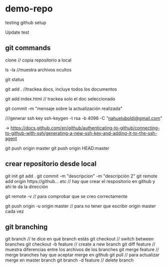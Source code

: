 # demo-repo

testing github setup

Update test

## git commands

clone // copia repositorio a local

ls -la //muestra archivos ocultos

git status

git add . //trackea docs, incluye todos los documentos

git add index.html // trackea solo el doc seleccionado

git commit -m "mensaje sobre la actualización realizada"

///generar ssh key
ssh-keygen -t rsa -b 4096 -C "nahueluboldi@gmail.com"

-> https://docs.github.com/en/github/authenticating-to-github/connecting-to-github-with-ssh/generating-a-new-ssh-key-and-adding-it-to-the-ssh-agent

git push origin master
git push origin HEAD:master

## crear repositorio desde local

git init
git add .
git commit -m "descripcion" -m "descripción 2"
git remote add origin https://github... etc // hay que crear el respositorio en github y ahí te da la dirección

git remote -v // para comprobar que se creo correctamente

git push origin -u origin master // para no tener que escribir origin master cada vez

## git branching

git branch // te dice en qué branch estás
git checkout // switch between branches
git checkout -b feature // create a new branch
git diff feature // muestra diferencias entre los archivos de los branches
git merge feature // merge branches
hay que aceptar merge en github
git pull // para actualizar merge en master branch
git branch -d feature // delete branch
